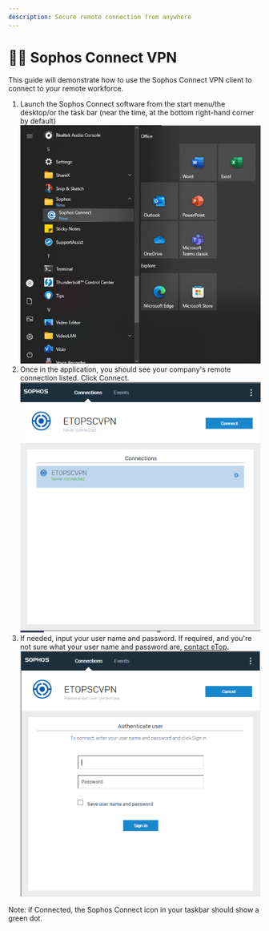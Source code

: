 ```yaml
---
description: Secure remote connection from anywhere
---
```


# 👩‍💻 Sophos Connect VPN

This guide will demonstrate how to use the Sophos Connect VPN client to connect to your remote workforce.

1. Launch the Sophos Connect software from the start menu/the desktop/or the task bar (near the time, at the bottom right-hand corner by default)\
   ![](<../../../../.gitbook/assets/image (3) (1) (1).png>)
2. Once in the application, you should see your company's remote connection listed. Click Connect.\
   ![](<../../../../.gitbook/assets/image (1) (1) (1) (1) (1).png>)
3. If needed, input your user name and password. If required, and you're not sure what your user name and password are, [contact eTop](../../../etop-tools/welcome-to-working-with-etop/). \
   ![](<../../../../.gitbook/assets/image (2) (1) (1) (1).png>)

Note: if Connected, the Sophos Connect icon in your taskbar should show a green dot.&#x20;
